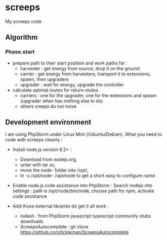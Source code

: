 # screeps
My screeps code

## Algorithm

### Phase.start

* prepare path to their start position and work paths for :
    * harvester : get energy from source, drop it on the ground
    * carrier : get energy from harvesters, transport it to extensions, spawn, then upgraders
    * upgrader : wait for energy, upgrade the controller
* calculate optimal routes for return routes
    * carriers : one for the upgrader, one for the extensions and spawn (upgrader when has nothing else to do)
    * others creeps do not move

## Development environment

I am using PhpStorm under Linux Mint (/Ubuntu/Debian).
What you need to code with screeps cleanly :

* Install node.js version 6.2+ :
    * Download from nodejs.org,
    * untar with tar xz,
    * move the node-<tab> folder into /opt/,
    * ln -s /opt/node-<tab> /opt/node to get a short easy to configure name

* Enable node.js code assistance into PhpStorm :
Search nodejs into settings : path is /opt/node/bin/node, choose path for npm, activate code assistance

* Add those external libraries do get it all work :
    * lodash : from PhpStorm javascript typescript community stubs downloads
    * ScreepsAutocomplete : git clone https://github.com/tickleman/ScreepsAutocomplete
